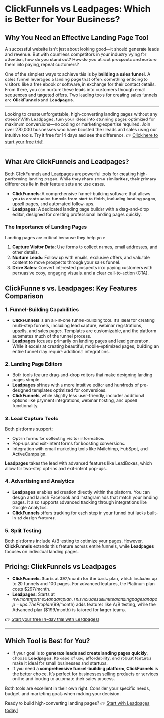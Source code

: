 # ClickFunnels vs Leadpages: Which is Better for Your Business?

## Why You Need an Effective Landing Page Tool

A successful website isn't just about looking good—it should generate leads and revenue. But with countless competitors in your industry vying for attention, how do you stand out? How do you attract prospects and nurture them into paying, repeat customers?

One of the simplest ways to achieve this is by **building a sales funnel**. A sales funnel leverages a landing page that offers something enticing to visitors, like a free ebook or software, in exchange for their contact details. From there, you can nurture these leads into customers through email sequences and targeted offers. Two leading tools for creating sales funnels are **ClickFunnels** and **Leadpages**.

---

Looking to create unforgettable, high-converting landing pages without any stress? With Leadpages, turn your ideas into stunning pages optimized for maximum conversions—no coding or marketing expertise required. Join over 270,000 businesses who have boosted their leads and sales using our intuitive tools. Try it free for 14 days and see the difference. 👉 [Click here to start your free trial!](https://bit.ly/LEadPages)

---

## What Are ClickFunnels and Leadpages?

Both ClickFunnels and Leadpages are powerful tools for creating high-performing landing pages. While they share some similarities, their primary differences lie in their feature sets and use cases.

- **ClickFunnels**: A comprehensive funnel-building software that allows you to create sales funnels from start to finish, including landing pages, upsell pages, and automated follow-ups.
- **Leadpages**: A dedicated landing page builder with a drag-and-drop editor, designed for creating professional landing pages quickly.

### The Importance of Landing Pages

Landing pages are critical because they help you:
1. **Capture Visitor Data**: Use forms to collect names, email addresses, and other details.
2. **Nurture Leads**: Follow up with emails, exclusive offers, and valuable content to move prospects through your sales funnel.
3. **Drive Sales**: Convert interested prospects into paying customers with persuasive copy, engaging visuals, and a clear call-to-action (CTA).

## ClickFunnels vs. Leadpages: Key Features Comparison

### 1. Funnel-Building Capabilities

- **ClickFunnels** is an all-in-one funnel-building tool. It’s ideal for creating multi-step funnels, including lead capture, webinar registrations, upsells, and sales pages. Templates are customizable, and the platform automates much of the funnel process.
- **Leadpages** focuses primarily on landing pages and lead generation. While it excels at creating beautiful, mobile-optimized pages, building an entire funnel may require additional integrations.

### 2. Landing Page Editors

- Both tools feature drag-and-drop editors that make designing landing pages simple.
- **Leadpages** shines with a more intuitive editor and hundreds of pre-designed templates optimized for conversions.
- **ClickFunnels**, while slightly less user-friendly, includes additional options like payment integrations, webinar hosting, and upsell functionality.

### 3. Lead Capture Tools

Both platforms support:
- Opt-in forms for collecting visitor information.
- Pop-ups and exit-intent forms for boosting conversions.
- Integration with email marketing tools like Mailchimp, HubSpot, and ActiveCampaign.

**Leadpages** takes the lead with advanced features like LeadBoxes, which allow for two-step opt-ins and exit-intent pop-ups.

### 4. Advertising and Analytics

- **Leadpages** enables ad creation directly within the platform. You can design and launch Facebook and Instagram ads that match your landing pages. It also supports advanced tracking through integrations like Google Analytics.
- **ClickFunnels** offers tracking for each step in your funnel but lacks built-in ad design features.

### 5. Split Testing

Both platforms include A/B testing to optimize your pages. However, **ClickFunnels** extends this feature across entire funnels, while **Leadpages** focuses on individual landing pages.

## Pricing: ClickFunnels vs Leadpages

- **ClickFunnels**: Starts at $97/month for the basic plan, which includes up to 20 funnels and 100 pages. For advanced features, the Platinum plan costs $297/month.
- **Leadpages**: Starts at $49/month for the Standard plan. This includes unlimited landing pages and pop-ups. The Pro plan ($99/month) adds features like A/B testing, while the Advanced plan ($199/month) is tailored for larger teams.

👉 [Start your free 14-day trial with Leadpages!](https://bit.ly/LEadPages)

---

## Which Tool is Best for You?

- If your goal is to **generate leads and create landing pages quickly**, choose **Leadpages**. Its ease of use, affordability, and robust features make it ideal for small businesses and startups.
- If you need a **comprehensive funnel-building platform**, **ClickFunnels** is the better choice. It’s perfect for businesses selling products or services online and looking to automate their sales process.

Both tools are excellent in their own right. Consider your specific needs, budget, and marketing goals when making your decision.

Ready to build high-converting landing pages? 👉 [Start with Leadpages today!](https://bit.ly/LEadPages)
